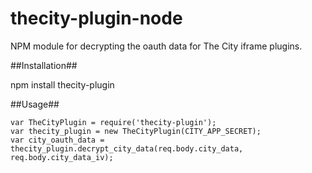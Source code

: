 thecity-plugin-node
===================

NPM module for decrypting the oauth data for The City iframe plugins.


##Installation##

npm install thecity-plugin

##Usage##

```
var TheCityPlugin = require('thecity-plugin');
var thecity_plugin = new TheCityPlugin(CITY_APP_SECRET);
var city_oauth_data = thecity_plugin.decrypt_city_data(req.body.city_data, req.body.city_data_iv);
```
